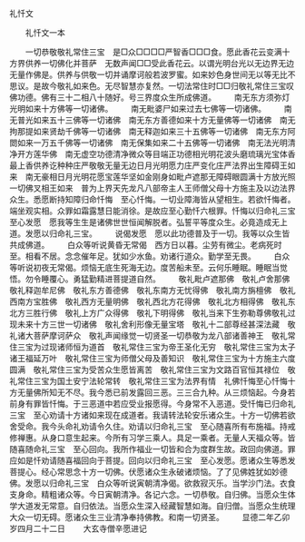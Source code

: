   礼忏文
　　




　　礼忏文一本

　　一切恭敬敬礼常住三宝　是□众□□□□严智香□□□食。愿此香花云变满十方界供养一切佛化并菩萨　无数声闻□□受此香花云。以谓光明台光以无边界无边无量作佛是。供养与供敬一切并诵摩诃般若波罗蜜。如来妙色身世间无以等无比不思议。是故今敬礼如来色。无尽智慧亦复然。一切法常住时□□归敬礼常住三宝叹佛功德。佛有三十二相八十随好。号三界度众生所成佛道。
　　南无东方须弥灯光明如来十方佛等一切诸佛。
　　南无毗婆尸如来过去七佛等一切诸佛。
　　南无普光如来五十三佛等一切诸佛　南无东方善德如来十方无量佛等一切诸佛　南无拘那提如来贤劫千佛等一切诸佛　南无释迦如来三十五佛等一切诸佛　南无东方阿閦如来一万五千佛等一切诸佛　南无保集如来二十五佛等一切诸佛　南无法光明清净开方莲华佛　南无虚空功德清净微众等目端正功德相光明花波头磨琉璃光宝体香最上香供养讫种种庄严敬敬无量无边日月光明愿力庄严变化庄严法界出生障碍王如来　南无豪相日月光明花愿宝莲华坚如金刚身如毗卢遮那无障碍眼圆满十方放光照一切佛叉相王如来　普为上界天先龙凡八部帝主人王师僧父母十方施主及以边法界众生。悉愿断持知障归命忏悔　至心忏悔。一切业障海皆从望相生。若欲忏悔者。端坐观实相。众罪如霜露慧日能消徐。是故应至心勤忏六根罪。忏悔以归命礼三宝　至心发愿　愿我等生生是诸佛世世恒闻解脱者。弘誓平等度众生。必竟造成无上道。发愿以归命礼三宝。
　　说偈发愿　愿以此功德普及于一切。我等以众生皆共成佛道。
　　白众等听说黄昏无常偈　西方日以暮。尘劳有微尘。老病死时至。相看不居。念念催年足。犹如少水鱼。劝诸行道众。勤学至无畏。
　　白众等听说初夜无常偈。烦恼无底生死海无边。度苦船未至。云何乐睡眠。睡眠当觉悟。勿令睡覆心。勇猛勤精进菩提道自然。
　　敬礼毗卢遮那佛　敬礼卢舍那佛　敬礼释迦牟尼佛　敬礼东方善德佛　敬礼东南方无忧得佛　敬礼南方旃檀佛　敬礼西南方宝胜佛　敬礼西方无量明佛　敬礼西北方花得佛　敬礼北方相得佛　敬礼东北方三胜行佛　敬礼上方广众得佛　敬礼下明得佛　敬礼当来下生弥勒尊佛敬礼过现未来十方三世一切诸佛　敬礼舍利形像无量宝塔　敬礼十二部尊经甚深法藏　敬礼诸大菩萨摩诃萨众　敬礼声闻缘觉一切贤圣一切恭敬为龙八部诸善神王　敬礼常住三宝为过现诸师恒为道首　敬礼常住三宝为帝王圣化无穷　敬礼常住三宝为太子诸王福延万叶　敬礼常住三宝为师僧父母及善知识　敬礼常住三宝为十方施主六度圆满　敬礼常住三宝为受苦众生愿皆离苦　敬礼常住三宝为文路百官恒其禄位　敬礼常住三宝为国土安宁法轮常转　敬礼常住三宝为法界有情　礼佛忏悔至心忏悔十方无量佛所知无不尽。我今悉已前发露回三恶。三三合九种。从三烦恼起。今身若前身有罪皆忏悔。于三恶道中若应受业报愿得。今身常不入恶道。受忏悔已归命礼三宝　至心劝请十方诸如来现在成道者。我请转法轮安乐诸众生。十方一切佛若欲舍受命。我今头命礼劝请令久住。劝请以归命礼三宝　至心随喜所有布施福。持戒修禅惠。从身口意生起来。今所有习学三乘人。具足一乘者。无量人天福众等。皆随喜随命礼三宝　至心回向。我所作福业一切皆和合为度群生故。政回向佛道。罪应如是忏劝请随喜福回向于菩提。回向以归命礼三宝　至心发愿。愿诸众生等悉发菩提心。经心常思念十方一切佛。伏愿诸众生永破诸烦恼。了了见佛姓犹如妙德佛。发愿以归命礼三宝　白众等听说寅朝清净偈。欲救寂灭乐。当学沙门法。衣食支身命。精粗诸众等。今日寅朝清净。各记六念。一切恭敬。自归佛。当愿众生体学大道发无常意。自归依法。当愿众生深入经藏智慧如海。自归僧。当愿众生统理大众一切无碍。愿诸众生三业清净奉持佛教。和南一切贤圣。
　　显德二年乙卯岁四月二十二日
　　大玄寺僧辛愿进记

